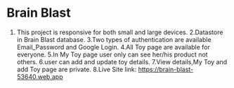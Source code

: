
# Brain Blast
1. This project is responsive for both small and large devices.
2.Datastore in Brain Blast database.
3.Two types of authentication are available Email_Password and Google Login.
4.All Toy page are available for everyone.
5.In My Toy page user only can see her/his product not others.
6.user can add and update toy details.
7.View details,My Toy and add Toy page are private.
8.Live Site link: https://brain-blast-53640.web.app

